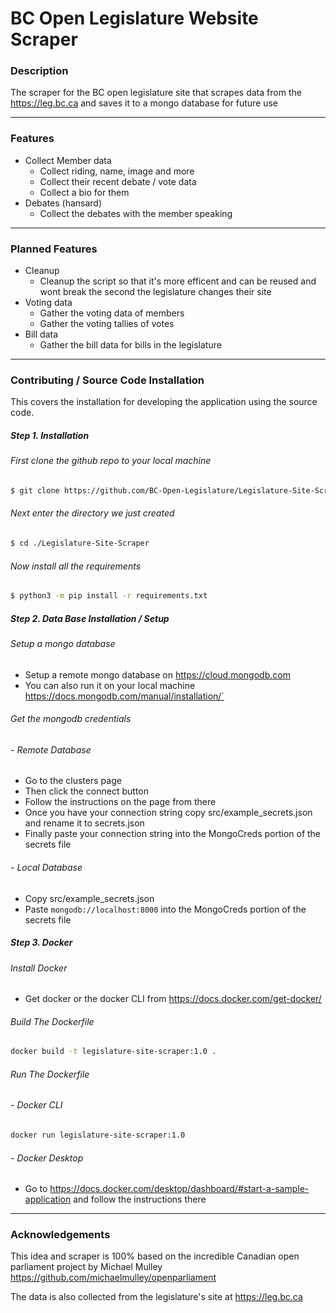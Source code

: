 # BC Open Legislature Website Scraper

### Description

The scraper for the BC open legislature site that scrapes data from the https://leg.bc.ca and saves it to a mongo database for future use

---
### Features
* Collect Member data
  * Collect riding, name, image and more
  * Collect their recent debate / vote data
  * Collect a bio for them
* Debates (hansard)
  * Collect the debates with the member speaking

---
### Planned Features
* Cleanup
  * Cleanup the script so that it's more efficent and can be reused and wont break the second the legislature changes their site
* Voting data
  * Gather the voting data of members
  * Gather the voting tallies of votes
* Bill data
  * Gather the bill data for bills in the legislature

---
### Contributing / Source Code Installation
This covers the installation for developing the application using the source code.

##### Step 1. Installation
###### First clone the github repo to your local machine
```bash
$ git clone https://github.com/BC-Open-Legislature/Legislature-Site-Scraper.git --branch main
```

###### Next enter the directory we just created
```bash
$ cd ./Legislature-Site-Scraper
```

###### Now install all the requirements
```bash
$ python3 -m pip install -r requirements.txt
```

##### Step 2. Data Base Installation / Setup
###### Setup a mongo database
* Setup a remote mongo database on https://cloud.mongodb.com 
* You can also run it on your local machine https://docs.mongodb.com/manual/installation/`

###### Get the mongodb credentials
###### - Remote Database
* Go to the clusters page
* Then click the connect button
* Follow the instructions on the page from there
* Once you have your connection string copy src/example_secrets.json and rename it to secrets.json
* Finally paste your connection string into the MongoCreds portion of the secrets file

###### - Local Database
* Copy src/example_secrets.json
* Paste `mongodb://localhost:8000` into the MongoCreds portion of the secrets file

##### Step 3. Docker
###### Install Docker
* Get docker or the docker CLI from https://docs.docker.com/get-docker/

###### Build The Dockerfile
```bash
docker build -t legislature-site-scraper:1.0 .
```

###### Run The Dockerfile
###### - Docker CLI
```bash
docker run legislature-site-scraper:1.0
```

###### - Docker Desktop
* Go to https://docs.docker.com/desktop/dashboard/#start-a-sample-application and follow the instructions there

---
### Acknowledgements
This idea and scraper is 100% based on the incredible Canadian open parliament project by Michael Mulley 
https://github.com/michaelmulley/openparliament

The data is also collected from the legislature's site at 
https://leg.bc.ca